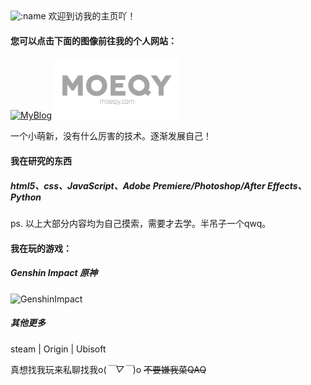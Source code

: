 <img src="https://count.getloli.com/get/@MqyGalaxy?theme=moebooru" alt=":name" />
欢迎到访我的主页吖！

#### 您可以点击下面的图像前往我的个人网站：

<a href="https://blog.moeqy.com/"><img src="https://cdn.jsdelivr.net/gh/MqyGalaxy/MyBlog@latest/images/blogLOGO.png" alt="MyBlog" width= "200px"></a>
<a href="https://moeqy.com/"><img src="Image/LOGO_header3.png" alt="MoeQY" width="200px"></a>

一个小萌新，没有什么厉害的技术。逐渐发展自己！

#### 我在研究的东西

##### html5、css、JavaScript、Adobe Premiere/Photoshop/After Effects、Python

ps. 以上大部分内容均为自己摸索，需要才去学。半吊子一个qwq。

#### 我在玩的游戏：
##### Genshin Impact 原神
<img src="https://genshin-card.getloli.com/rand/82609806.png" alt="GenshinImpact" />

##### 其他更多

steam | Origin | Ubisoft

真想找我玩来私聊找我o(*￣▽￣*)o ~~不要嫌我菜QAQ~~
